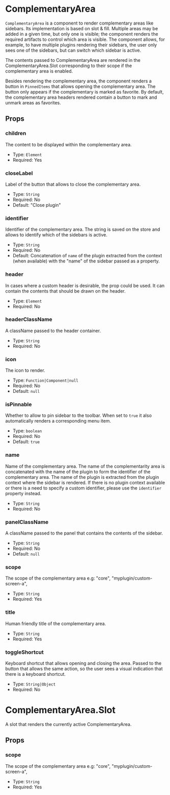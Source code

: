 # ComplementaryArea

`ComplementaryArea` is a component to render complementary areas like sidebars. Its implementation is based on slot & fill.
Multiple areas may be added in a given time, but only one is visible; the component renders the required artifacts to control which area is visible. The component allows, for example, to have multiple plugins rendering their sidebars, the user only sees one of the sidebars, but can switch which sidebar is active.

The contents passed to ComplementaryArea are rendered in the ComplementaryArea.Slot corresponding to their scope if the complementary area is enabled.

Besides rendering the complementary area, the component renders a button in `PinnedItems` that allows opening the complementary area. The button only appears if the complementary is marked as favorite. By default, the complementary area headers rendered contain a button to mark and unmark areas as favorites.

## Props

### children

The content to be displayed within the complementary area.

-   Type: `Element`
-   Required: Yes

### closeLabel

Label of the button that allows to close the complementary area.

-   Type: `String`
-   Required: No
-   Default: "Close plugin"

### identifier

Identifier of the complementary area. The string is saved on the store and allows to identify which of the sidebars is active.

-   Type: `String`
-   Required: No
-   Default: Concatenation of `name` of the plugin extracted from the context (when available) with the "name" of the sidebar passed as a property.

### header

In cases where a custom header is desirable, the prop could be used. It can contain the contents that should be drawn on the header.

-   Type: `Element`
-   Required: No

### headerClassName

A className passed to the header container.

-   Type: `String`
-   Required: No

### icon

The icon to render.

-   Type: `Function|Component|null`
-   Required: No
-   Default: `null`

### isPinnable

Whether to allow to pin sidebar to the toolbar. When set to `true` it also automatically renders a corresponding menu item.

-   Type: `boolean`
-   Required: No
-   Default: `true`

### name

Name of the complementary area. The name of the complementarity area is concatenated with the name of the plugin to form the identifier of the complementary area. The name of the plugin is extracted from the plugin context where the sidebar is rendered. If there is no plugin context available or there is a need to specify a custom identifier, please use the `identifier` property instead.

-   Type: `String`
-   Required: No

### panelClassName

A className passed to the panel that contains the contents of the sidebar.

-   Type: `String`
-   Required: No
-   Default: `null`

### scope

The scope of the complementary area e.g: "core", "myplugin/custom-screen-a",

-   Type: `String`
-   Required: Yes

### title

Human friendly title of the complementary area.

-   Type: `String`
-   Required: Yes

### toggleShortcut

Keyboard shortcut that allows opening and closing the area. Passed to the button that allows the same action, so the user sees a visual indication that there is a keyboard shortcut.

-   Type: `String|Object`
-   Required: No

# ComplementaryArea.Slot

A slot that renders the currently active ComplementaryArea.

## Props

### scope

The scope of the complementary area e.g: "core", "myplugin/custom-screen-a",

-   Type: `String`
-   Required: Yes
